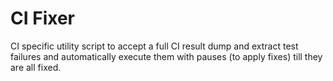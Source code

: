 # CI Fixer

CI specific utility script to accept a full CI result dump and extract test failures and automatically execute them with pauses (to apply fixes) till they are all fixed.
